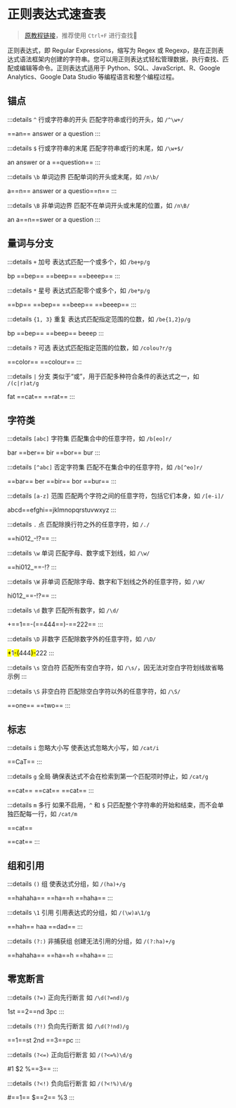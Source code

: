 # 正则表达式速查表

> [原教程链接](https://regexlearn.com/zh-cn/learn)，推荐使用 `Ctrl+F` 进行查找🔎

正则表达式，即 Regular Expressions，缩写为 Regex 或 Regexp，是在正则表达式语法框架内创建的字符串。您可以用正则表达式轻松管理数据，执行查找、匹配或编辑等命令。正则表达式适用于 Python、SQL、JavaScript、R、Google Analytics、Google Data Studio 等编程语言和整个编程过程。


## 锚点

:::details `^` 行或字符串的开头
匹配字符串或行的开头，如 `/^\w+/`

==an== answer or a question
:::

:::details `$` 行或字符串的末尾
匹配字符串或行的末尾，如 `/\w+$/`

an answer or a ==question==
:::

:::details `\b` 单词边界
匹配单词的开头或末尾，如 `/n\b/`

a==n== answer or a questio==n==
:::

:::details `\B` 非单词边界
匹配不在单词开头或末尾的位置，如 `/n\B/`

an a==n==swer or a question
:::


## 量词与分支

:::details `+` 加号
表达式匹配一个或多个，如 `/be+p/g`

bp ==bep== ==beep== ==beeep==
:::

:::details `*` 星号
表达式匹配零个或多个，如 `/be*p/g`

==bp== ==bep== ==beep== ==beeep==
:::

:::details `{1, 3}` 重复
表达式匹配指定范围的位数，如 `/be{1,2}p/g`

bp ==bep== ==beep== beeep
:::

:::details `?` 可选
表达式匹配指定范围的位数，如 `/colou?r/g`

==color== ==colour==
:::

:::details `|` 分支
类似于“或”，用于匹配多种符合条件的表达式之一，如 `/(c|r)at/g`

fat ==cat== ==rat==
:::


## 字符类

:::details `[abc]` 字符集
匹配集合中的任意字符，如 `/b[eo]r/`

bar ==ber== bir ==bor== bur
:::

:::details `[^abc]` 否定字符集
匹配不在集合中的任意字符，如 `/b[^eo]r/`

==bar== ber ==bir== bor ==bur==
:::

:::details `[a-z]` 范围
匹配两个字符之间的任意字符，包括它们本身，如 `/[e-i]/`

abcd==efghi==jklmnopqrstuvwxyz
:::

:::details `.` 点
匹配除换行符之外的任意字符，如 `/./`

==hi012_-!?==
:::

:::details `\w` 单词
匹配字母、数字或下划线，如 `/\w/`

==hi012_==-!?
:::

:::details `\W` 非单词
匹配除字母、数字和下划线之外的任意字符，如 `/\W/`

hi012_==-!?==
:::

:::details `\d` 数字
匹配所有数字，如 `/\d/`

+==1==-(==444==)-==222==
:::

:::details `\D` 非数字
匹配除数字外的任意字符，如 `/\D/`

<mark>+</mark>1<mark>-(</mark>444<mark>)-</mark>222
:::

:::details `\s` 空白符
匹配所有空白字符，如 `/\s/`，因无法对空白字符划线故省略示例
:::

:::details `\S` 非空白符
匹配除空白字符以外的任意字符，如 `/\S/`

==one== ==two==
:::

## 标志

:::details `i` 忽略大小写
使表达式忽略大小写，如 `/cat/i`

==CaT==
:::

:::details `g` 全局
确保表达式不会在检索到第一个匹配项时停止，如 `/cat/g`

==cat== ==cat== ==cat==
:::

:::details `m` 多行
如果不启用，`^` 和 `$` 只匹配整个字符串的开始和结束，而不会单独匹配每一行，如 `/cat/m`

==cat== 

==cat== 
:::


## 组和引用

:::details `()` 组
使表达式分组，如 `/(ha)+/g`

==hahaha== ==ha==h ==haha==
:::

:::details `\1` 引用
引用表达式的分组，如 `/(\w)a\1/g`

==hah== haa ==dad==
:::

:::details `(?:)` 非捕获组
创建无法引用的分组，如 `/(?:ha)+/g`

==hahaha== ==ha==h ==haha==
:::


## 零宽断言

:::details `(?=)` 正向先行断言
如 `/\d(?=nd)/g`

1st ==2==nd 3pc
:::


:::details `(?!)` 负向先行断言
如 `/\d(?!nd)/g`

==1==st 2nd ==3==pc
:::

:::details `(?<=)` 正向后行断言
如 `/(?<=%)\d/g`

#1 $2 %==3==
:::

:::details `(?<!)` 负向后行断言
如 `/(?<!%)\d/g`

#==1== $==2== %3
:::
